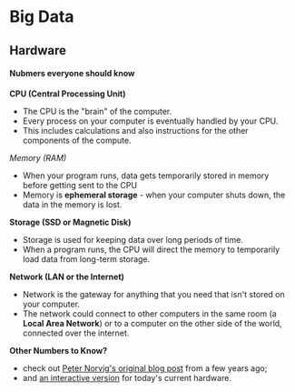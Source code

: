 # Big Data

## Hardware

#### Nubmers everyone should know

**CPU (Central Processing Unit)**
- The CPU is the "brain" of the computer.
- Every process on your computer is eventually handled by your CPU.
- This includes calculations and also instructions for the other components of the compute.

*Memory (RAM)*
- When your program runs, data gets temporarily stored in memory before getting sent to the CPU
- Memory is **ephemeral storage** - when your computer shuts down, the data in the memory is lost.

**Storage (SSD or Magnetic Disk)**
- Storage is used for keeping data over long periods of time.
- When a program runs, the CPU will direct the memory to temporarily load data from long-term storage.

**Network (LAN or the Internet)**
- Network is the gateway for anything that you need that isn't stored on your computer.
- The network could connect to other computers in the same room (a **Local Area Network**) or to a computer on the other side of the world, connected over the internet.

**Other Numbers to Know?**
- check out [Peter Norvig's original blog post](http://norvig.com/21-days.html) from a few years ago;
- and [an interactive version](https://colin-scott.github.io/personal_website/research/interactive_latency.html) for today's current hardware.
